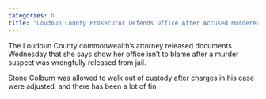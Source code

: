```yaml
---
categories: b
title: "Loudoun County Prosecutor Defends Office After Accused Murderer Released From Jail"
---
```


The Loudoun County commonwealth’s attorney released documents Wednesday that she says show her office isn’t to blame after a murder suspect was wrongfully released from jail.



Stone Colburn was allowed to walk out of custody after charges in his case were adjusted, and there has been a lot of fin